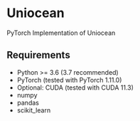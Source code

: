 # Uniocean

PyTorch Implementation of Uniocean

## Requirements

* Python >= 3.6 (3.7 recommended)
* PyTorch (tested with PyTorch 1.11.0)
* Optional: CUDA (tested with CUDA 11.3)
* numpy
* pandas
* scikit_learn
